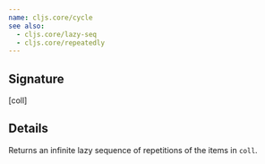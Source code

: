 ```yaml
---
name: cljs.core/cycle
see also:
  - cljs.core/lazy-seq
  - cljs.core/repeatedly
---
```


## Signature
[coll]


## Details

Returns an infinite lazy sequence of repetitions of the items in `coll`.
